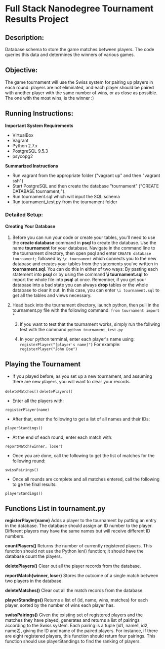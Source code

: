 # Full Stack Nanodegree Tournament Results Project

## Description:
Database schema to store the game matches between players. The code queries this data and determines the winners of various games.

## Objective:
The game tournament will use the Swiss system for pairing up players in each round: players are not eliminated, and each player should be paired with another player with the same number of wins, or as close as possible. The one with the most wins, is the winner :)

## Running Instructions:

__Important System Requirements__
- VirtualBox
- Vagrant
- Python 2.7.x
- PostgreSQL 9.5.3
- psycopg2

__Summarized Instructions__
- Run vagrant from the appropriate folder ("vagrant up" and then "vagrant ssh")
- Start PostgreSQL and then create the database "tournament" ("CREATE DATABASE tournament;").
- Run tournament.sql which will input the SQL schema
- Run tournament_test.py from the tournament folder

### Detailed Setup:
#### Creating Your Database

1. Before you can run your code or create your tables, you'll need to use the __create database__ command in __psql__ to create the database. Use the name __tournament__ for your database. Navigate in the command line to the tournament directory, then open psql and enter `CREATE database tournament;` followed by `\c tournament` which connects you to the new database and creates your tables from the statements you've written in __tournament.sql__. You can do this in either of two ways:
By pasting each statement into __psql__ or by using the command __\i tournament.sql__ to import the whole file into __psql__ at once. Remember, if you get your database into a bad state you can always __drop__ tables or the whole database to clear it out. In this case, you can enter `\i tournament.sql` to get all the tables and views necessary.

2. Head back into the tournament directory, launch python, then pull in the tournament.py file with the following command: `from tournament import *`

	3.  If you want to test that the tournament works, simply run the follwing test with the command `python tournament_test.py`

	4.  In your python terminal, enter each player's name using: `registerPlayer("[player's name]")` For example: `registerPlayer("John Doe")`

## Playing the Tournament
- If you played before, as you set up a new tournament, and assuming there are new players, you will want to clear your records.

`deleteMatches()`
`deletePlayers()`

- Enter all the players with:

`registerPlayer(name)`

- After that, enter the following to get a list of all names and their IDs:

`playerStandings()`

- At the end of each round, enter each match with:

 `reportMatch(winner, loser)`


- Once you are done, call the following to get the list of matches for the following round:

`swissPairings()`

- Once all rounds are complete and all matches entered, call the following to ge the final results:

`playerStandings()`


## Functions List in tournament.py
__registerPlayer(name)__
Adds a player to the tournament by putting an entry in the database. The database should assign an ID number to the player. Different players may have the same names but will receive different ID numbers.

__countPlayers()__
Returns the number of currently registered players. This function should not use the Python len() function; it should have the database count the players.

__deletePlayers()__
Clear out all the player records from the database.

__reportMatch(winner, loser)__
Stores the outcome of a single match between two players in the database.

__deleteMatches()__
Clear out all the match records from the database.

__playerStandings()__
Returns a list of (id, name, wins, matches) for each player, sorted by the number of wins each player has.

__swissPairings()__
Given the existing set of registered players and the matches they have played, generates and returns a list of pairings according to the Swiss system. Each pairing is a tuple (id1, name1, id2, name2), giving the ID and name of the paired players. For instance, if there are eight registered players, this function should return four pairings. This function should use playerStandings to find the ranking of players.
